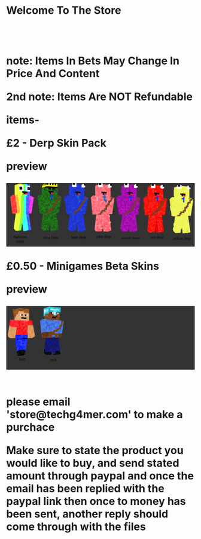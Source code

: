 <h1> Welcome To The Store<h1>
<br>
  <p>note: Items In Bets May Change In Price And Content</p>
  <p>2nd note: Items Are NOT Refundable
<br>
 <p>items-</p>
 <p>£2 - Derp Skin Pack</p>
 <p>preview</p>
 <img src="DerpGangSkinPackPreview1.png" alt="DerpGangSkinPackPreview">
 <p>
 <p>£0.50 - Minigames Beta Skins</p>
 <p>preview</p>
 <img src="Minigamesbetaskins.png" alt="MinigamesbetakinPackPreview">
<br>
<br>
 <p> please email 'store@techg4mer.com' to make a purchace</p>
 <p>Make sure to state the product you would like to buy, and send stated amount through paypal and once the email has been replied with the paypal link then once to money has been sent, another reply should come through with the files</p>
